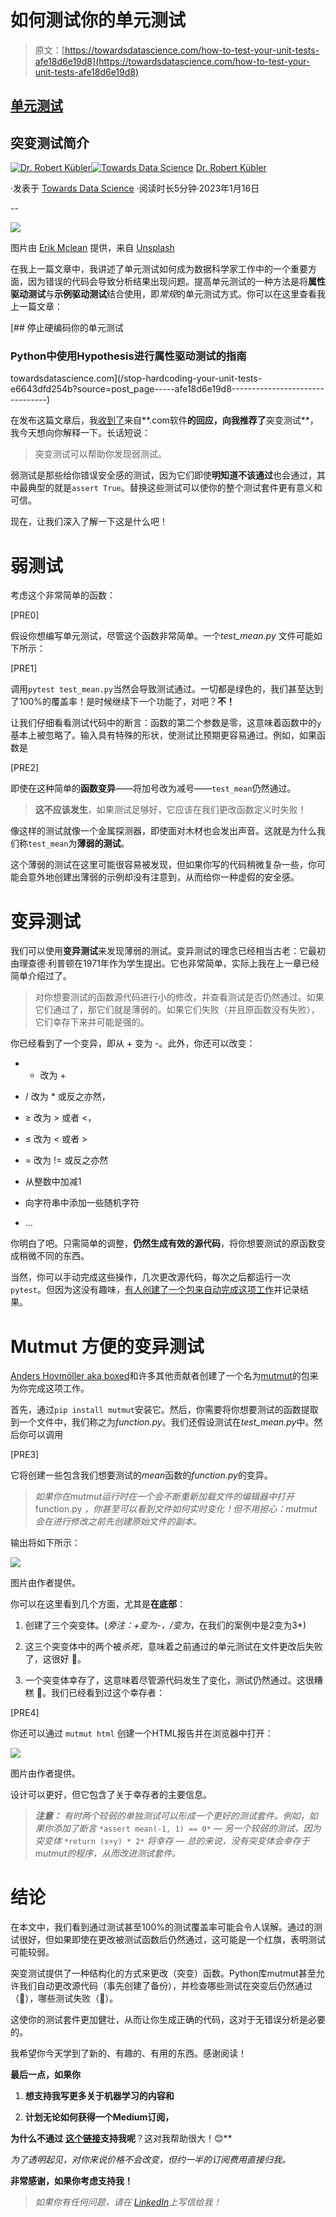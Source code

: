 # 如何测试你的单元测试

> 原文：[https://towardsdatascience.com/how-to-test-your-unit-tests-afe18d6e19d8](https://towardsdatascience.com/how-to-test-your-unit-tests-afe18d6e19d8)

## [单元测试](https://medium.com/tag/unit-testing)

## 突变测试简介

[](https://dr-robert-kuebler.medium.com/?source=post_page-----afe18d6e19d8--------------------------------)[![Dr. Robert Kübler](../Images/3b8d8b88f76c0c43d9c305e3885e7ab9.png)](https://dr-robert-kuebler.medium.com/?source=post_page-----afe18d6e19d8--------------------------------)[](https://towardsdatascience.com/?source=post_page-----afe18d6e19d8--------------------------------)[![Towards Data Science](../Images/a6ff2676ffcc0c7aad8aaf1d79379785.png)](https://towardsdatascience.com/?source=post_page-----afe18d6e19d8--------------------------------) [Dr. Robert Kübler](https://dr-robert-kuebler.medium.com/?source=post_page-----afe18d6e19d8--------------------------------)

·发表于 [Towards Data Science](https://towardsdatascience.com/?source=post_page-----afe18d6e19d8--------------------------------) ·阅读时长5分钟·2023年1月16日

--

![](../Images/fbcb034d926169de17728b3dae68786b.png)

图片由 [Erik Mclean](https://unsplash.com/@introspectivedsgn?utm_source=medium&utm_medium=referral) 提供，来自 [Unsplash](https://unsplash.com/?utm_source=medium&utm_medium=referral)

在我上一篇文章中，我讲述了单元测试如何成为数据科学家工作中的一个重要方面，因为错误的代码会导致分析结果出现问题。提高单元测试的一种方法是将**属性驱动测试**与**示例驱动测试**结合使用，即*常规*的单元测试方式。你可以在这里查看我上一篇文章：

[](/stop-hardcoding-your-unit-tests-e6643dfd254b?source=post_page-----afe18d6e19d8--------------------------------) [## 停止硬编码你的单元测试

### Python中使用Hypothesis进行属性驱动测试的指南

towardsdatascience.com](/stop-hardcoding-your-unit-tests-e6643dfd254b?source=post_page-----afe18d6e19d8--------------------------------)

在发布这篇文章后，我[收到了](https://medium.com/@dotcom.software/mutation-testing-is-also-an-amazing-technique-to-verify-if-weve-missed-any-edge-cases-in-our-unit-e3c63cae1a06)来自**.com软件**的回应，向我推荐了**突变测试**，我今天想向你解释一下。长话短说：

> 突变测试可以帮助你发现弱测试。

弱测试是那些给你错误安全感的测试，因为它们即使**明知道不该通过**也会通过，其中最典型的就是`assert True`。替换这些测试可以使你的整个测试套件更有意义和可信。

现在，让我们深入了解一下这是什么吧！

# 弱测试

考虑这个非常简单的函数：

[PRE0]

假设你想编写单元测试，尽管这个函数非常简单。一个*test_mean.py* 文件可能如下所示：

[PRE1]

调用`pytest test_mean.py`当然会导致测试通过。一切都是绿色的，我们甚至达到了100%的覆盖率！是时候继续下一个功能了，对吧？**不！**

让我们仔细看看测试代码中的断言：函数的第二个参数是零，这意味着函数中的`y`基本上被忽略了。输入具有特殊的形状，使测试比预期更容易通过。例如，如果函数是

[PRE2]

即使在这种简单的**函数变异**——将加号改为减号——`test_mean`仍然通过。

> **这不应该发生**，如果测试足够好，它应该在我们更改函数定义时失败！

像这样的测试就像一个金属探测器，即使面对木材也会发出声音。这就是为什么我们称`test_mean`为**薄弱的测试**。

这个薄弱的测试在这里可能很容易被发现，但如果你写的代码稍微复杂一些，你可能会意外地创建出薄弱的示例却没有注意到，从而给你一种虚假的安全感。

# 变异测试

我们可以使用**变异测试**来发现薄弱的测试。变异测试的理念已经相当古老：它最初由理查德·利普顿在1971年作为学生提出。它也非常简单，实际上我在上一章已经简单介绍过了。

> 对你想要测试的函数源代码进行小的修改，并查看测试是否仍然通过。如果它们通过了，那它们就是薄弱的。如果它们失败（并且原函数没有失败），它们幸存下来并可能是强的。

你已经看到了一个变异，即从 + 变为 -。此外，你还可以改变：

+   - 改为 +

+   / 改为 * 或反之亦然，

+   ≥ 改为 > 或者 <，

+   ≤ 改为 < 或者 >

+   = 改为 != 或反之亦然

+   从整数中加减1

+   向字符串中添加一些随机字符

+   …

你明白了吧。只需简单的调整，**仍然生成有效的源代码**，将你想要测试的原函数变成稍微不同的东西。

当然，你可以手动完成这些操作，几次更改源代码，每次之后都运行一次`pytest`。但因为这没有趣味，[有人创建了一个包来自动完成这项工作](https://github.com/boxed/mutmut)并记录结果。

# Mutmut 方便的变异测试

[Anders Hovmöller aka boxed](https://github.com/boxed)和许多其他贡献者创建了一个名为[mutmut](https://github.com/boxed/mutmut)的包来为你完成这项工作。

首先，通过`pip install mutmut`安装它。然后，你需要将你想要测试的函数提取到一个文件中，我们称之为*function.py*。我们还假设测试在*test_mean.py*中。然后你可以调用

[PRE3]

它将创建一些包含我们想要测试的*mean*函数的*function.py*的变异。

> *如果你在mutmut运行时在一个会不断重新加载文件的编辑器中打开* function.py *，你甚至可以看到文件如何实时变化！但不用担心：mutmut会在进行修改之前先创建原始文件的副本。*

输出将如下所示：

![](../Images/38069b69d36188159342474601ce3ee1.png)

图片由作者提供。

你可以在这里看到几个方面，尤其是**在底部**：

1.  创建了三个突变体。(*旁注：+变为-，/变为*，在我们的案例中是2变为3*)

1.  这三个突变体中的两个被*杀死*，意味着之前通过的单元测试在文件更改后失败了，这很好 🎉。

1.  一个突变体幸存了，这意味着尽管源代码发生了变化，测试仍然通过。这很糟糕 🙁。我们已经看到过这个幸存者：

[PRE4]

你还可以通过 `mutmut html` 创建一个HTML报告并在浏览器中打开：

![](../Images/cc091067fd6dceec2c9a101112a4d40e.png)

图片由作者提供。

设计可以更好，但它包含了关于幸存者的主要信息。

> ***注意：*** *有时两个较弱的单独测试可以形成一个更好的测试套件。例如，如果你添加了断言* `*assert mean(-1, 1) == 0*` *— 另一个较弱的测试，因为突变体* `*return (x+y) * 2*` *将幸存 — 总的来说，没有突变体会幸存于mutmut的程序，从而改进测试套件。*

# 结论

在本文中，我们看到通过测试甚至100%的测试覆盖率可能会令人误解。通过的测试很好，但如果即使在更改被测试函数后仍然通过，这可能是一个红旗，表明测试可能较弱。

突变测试提供了一种结构化的方式来更改（突变）函数。Python库mutmut甚至允许我们自动更改源代码（事先创建了备份），并检查哪些测试在突变后仍然通过（🙁），哪些测试失败（🎉）。

这使你的测试套件更加健壮，从而让你生成正确的代码，这对于无错误分析是必要的。

我希望你今天学到了新的、有趣的、有用的东西。感谢阅读！

**最后一点，如果你**

1.  **想支持我写更多关于机器学习的内容和**

1.  **计划无论如何获得一个Medium订阅，**

**为什么不通过** [**这个链接**](https://dr-robert-kuebler.medium.com/membership)**支持我呢**？这对我帮助很大！😊**

*为了透明起见，对你来说价格不会改变，但约一半的订阅费用直接归我。*

**非常感谢，如果你考虑支持我！**

> *如果你有任何问题，请在* [*LinkedIn*](https://www.linkedin.com/in/dr-robert-k%C3%BCbler-983859150/)*上写信给我！*
